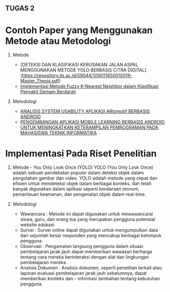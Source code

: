 ## TUGAS 2

# Contoh Paper yang Menggunakan Metode atau Metodologi
1. Metode
    - [DETEKSI DAN KLASIFIKASI KERUSAKAN JALAN ASPAL MENGGUNAKAN METODE YOLO BERBASIS CITRA DIGITAL] (https://repository.its.ac.id/59044/1/06111650010019-Master_Thesis.pdf)
    - [Implementasi  Metode  Fuzzy  K-Nearest  Neighbor  dalam Klasifikasi  Penyakit Demam Berdarah](https://jurnal.ilmubersama.com/index.php/hello_world/article/view/253/173)

2. Metodologi
    - [ANALISIS SYSTEM USABILITY APLIKASI ARtomotif BERBASIS ANDROID](https://ejournal.itn.ac.id/index.php/jati/article/view/6344/3711)
    - [PENGEMBANGAN APLIKASI MOBILE LEARNING BERBASIS ANDROID UNTUK MENINGKATKAN KETERAMPILAN PEMROGRAMAN PADA MAHASISWA TEKNIK INFORMATIKA](https://sostech.greenvest.co.id/index.php/sostech/article/view/638/1015)

# Implementasi Pada Riset Penelitian
   1.   Metode
    - You Only Look Once (YOLO)
        YOLO (You Only Look Once) adalah sebuah pendekatan populer dalam deteksi objek dalam pengolahan gambar dan video. YOLO adalah metode yang cepat dan efisien untuk mendeteksi objek dalam berbagai konteks, dan telah banyak digunakan dalam aplikasi seperti kendaraan otonom, pemantauan keamanan, dan pengenalan objek dalam real-time.
        
2.  Metodologi
    - Wawancara : Metode ini dapat digunakan untuk mewawancarai siswa, guru, dan orang tua yang merupakan pengguna potensial website edukasi
    - Survei : Survei online dapat digunakan untuk mengumpulkan data dari sejumlah besar responden yang mencakup berbagai kelompok pengguna.
    - Observasi : Pengamatan langsung pengguna dalam situasi pembelajaran jarak jauh dapat memberikan wawasan berharga tentang cara mereka berinteraksi dengan alat dan lingkungan pembelajaran mereka.
    - Analisis Dokumen : Analisis dokumen, seperti penelitian terkait atau laporan evaluasi pembelajaran jarak jauh sebelumnya, dapat memberikan konteks dan - informasi tambahan tentang kebutuhan pengguna.
